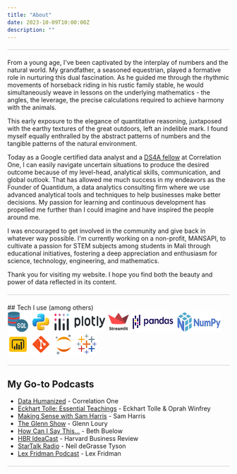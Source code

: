 ```yaml
---
title: "About"
date: 2023-10-09T10:00:00Z
description: ""
---
```

<div style="border-bottom: 1px solid #ccc; margin: 20px 0;"></div>

From a young age, I've been captivated by the interplay of numbers and the natural world. My grandfather, a seasoned equestrian, played a formative role in nurturing this dual fascination. As he guided me through the rhythmic movements of horseback riding in his rustic family stable, he would simultaneously weave in lessons on the underlying mathematics - the angles, the leverage, the precise calculations required to achieve harmony with the animals.

This early exposure to the elegance of quantitative reasoning, juxtaposed with the earthy textures of the great outdoors, left an indelible mark. I found myself equally enthralled by the abstract patterns of numbers and the tangible patterns of the natural environment.

Today as a Google certified data analyst and a [DS4A fellow](https://www.credential.net/67d98bab-1d5c-482f-91bd-3b54c6690092) at Correlation One, I can easily navigate uncertain situations to produce the desired outcome because of my level-head, analytical skills, communication, and global outlook. That has allowed me much success in my endeavors as the Founder of Quantidum, a data analytics consulting firm where we use advanced analytical tools and techniques to help businesses make better decisions. My passion for learning and continuous development has propelled me further than I could imagine and have inspired the people around me.

I was encouraged to get involved in the community and give back in whatever way possible. I'm currently working on a non-profit, MANSAPI, to cultivate a passion for STEM subjects among students in Mali through educational initiatives, fostering a deep appreciation and enthusiasm for science, technology, engineering, and mathematics.

Thank you for visiting my website. I hope you find both the beauty and power of data reflected in its content.
<!-- ![Mariam](themes/ezhil/images/zmariam.png) -->

<div style="border-bottom: 1px solid #ccc; margin: 20px 0;"></div>
## Tech I use (among others)

<div class="tool-icons">
  <img src="/images/sql.png" alt="SQL Icon" width="48" height="48">
  <img src="/images/python.png" alt="Python Icon" width="48" height="48">
  <img src="/images/plotly.png" alt="Plotly Icon" width="120" height="48">
  <img src="/images/streamlit.png" alt="Streamlit Icon" width="48" height="48">
  <img src="/images/pandas.png" alt="Pandas Icon" width="100" height="48">
  <img src="/images/numpy.png" alt="Numpy Icon" width="100" height="48">
  <img src="/images/powerbi.png" alt="Power BI Icon" width="48" height="48">
  <img src="/images/git.png" alt="Git Icon" width="48" height="48">
  <img src="/images/jupyter.png" alt="Jupyter Icon" width="48" height="48">
  <img src="/images/tableau.png" alt="Tableau Icon" width="48" height="48">
  
</div>
<div style="border-bottom: 1px solid #ccc; margin: 20px 0;"></div>



## My Go-to Podcasts

* [Data Humanized](https://podcasts.apple.com/us/podcast/data-humanized-by-correlation-one/id1693484349) - Correlation One
* [Eckhart Tolle: Essential Teachings](https://podcasts.google.com/feed/aHR0cHM6Ly9mZWVkcy5zaW1wbGVjYXN0LmNvbS91M042OVI3TQ?sa=X&ved=0CAMQ4aUDahcKEwjgh7rilqSGAxUAAAAAHQAAAAAQAg) - Eckhart Tolle & Oprah Winfrey
* [Making Sense with Sam Harris](https://podcasts.google.com/feed/aHR0cHM6Ly93YWtpbmd1cC5saWJzeW4uY29tL3Jzcw) - Sam Harris
* [The Glenn Show](https://podcasts.google.com/feed/aHR0cHM6Ly9hcGkuc3Vic3RhY2suY29tL2ZlZWQvcG9kY2FzdC8yNTkwNDQucnNz?sa=X&ved=0CAoQ9sEGahgKEwjInuzz7-6BAxUAAAAAHQAAAAAQmAE) - Glenn Loury
* [How Can I Say This...](https://podcasts.google.com/feed/aHR0cHM6Ly9mZWVkcy5hY2FzdC5jb20vcHVibGljL3Nob3dzLzViN2Y0MzhkYTEzZTBhMTE3Y2E0ZTU0OQ?sa=X&ved=0CAMQ4aUDahcKEwio64GXlaSGAxUAAAAAHQAAAAAQFQ) - Beth Buelow
* [HBR IdeaCast](https://podcasts.google.com/feed/aHR0cDovL2ZlZWRzLmhhcnZhcmRidXNpbmVzcy5vcmcvaGFydmFyZGJ1c2luZXNzL2lkZWFjYXN0) - Harvard Business Review
* [StarTalk Radio](https://podcasts.google.com/feed/aHR0cHM6Ly9mZWVkcy5zaW1wbGVjYXN0LmNvbS80VDM5X2pBag) - Neil deGrasse Tyson
* [Lex Fridman Podcast](https://podcasts.google.com/feed/aHR0cHM6Ly9sZXhmcmlkbWFuLmNvbS9mZWVkL3BvZGNhc3Qv) - Lex Fridman

<div style="border-bottom: 1px solid #ccc; margin: 20px 0;"></div>